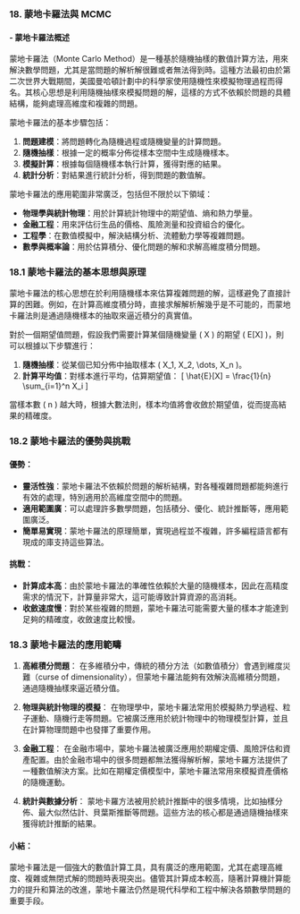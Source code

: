### 18. **蒙地卡羅法與 MCMC**  
#### - 蒙地卡羅法概述

蒙地卡羅法（Monte Carlo Method）是一種基於隨機抽樣的數值計算方法，用來解決數學問題，尤其是當問題的解析解很難或者無法得到時。這種方法最初由於第二次世界大戰期間，美國曼哈頓計劃中的科學家使用隨機性來模擬物理過程而得名。其核心思想是利用隨機抽樣來模擬問題的解，這樣的方式不依賴於問題的具體結構，能夠處理高維度和複雜的問題。

蒙地卡羅法的基本步驟包括：
1. **問題建模**：將問題轉化為隨機過程或隨機變量的計算問題。
2. **隨機抽樣**：根據一定的概率分佈從樣本空間中生成隨機樣本。
3. **模擬計算**：根據每個隨機樣本執行計算，獲得對應的結果。
4. **統計分析**：對結果進行統計分析，得到問題的數值解。

蒙地卡羅法的應用範圍非常廣泛，包括但不限於以下領域：
- **物理學與統計物理**：用於計算統計物理中的期望值、熵和熱力學量。
- **金融工程**：用來評估衍生品的價格、風險測量和投資組合的優化。
- **工程學**：在數值模擬中，解決結構分析、流體動力學等複雜問題。
- **數學與概率論**：用於估算積分、優化問題的解和求解高維度積分問題。

### 18.1 **蒙地卡羅法的基本思想與原理**

蒙地卡羅法的核心思想在於利用隨機樣本來估算複雜問題的解，這樣避免了直接計算的困難。例如，在計算高維度積分時，直接求解解析解幾乎是不可能的，而蒙地卡羅法則是通過隨機樣本的抽取來逼近積分的真實值。

對於一個期望值問題，假設我們需要計算某個隨機變量 \( X \) 的期望 \( E[X] \)，則可以根據以下步驟進行：
1. **隨機抽樣**：從某個已知分佈中抽取樣本 \( X_1, X_2, \dots, X_n \)。
2. **計算平均值**：對樣本進行平均，估算期望值：
   \[
   \hat{E}[X] = \frac{1}{n} \sum_{i=1}^n X_i
   \]

當樣本數 \( n \) 越大時，根據大數法則，樣本均值將會收斂於期望值，從而提高結果的精確度。

### 18.2 **蒙地卡羅法的優勢與挑戰**

#### 優勢：
- **靈活性強**：蒙地卡羅法不依賴於問題的解析結構，對各種複雜問題都能夠進行有效的處理，特別適用於高維度空間中的問題。
- **適用範圍廣**：可以處理許多數學問題，包括積分、優化、統計推斷等，應用範圍廣泛。
- **簡單易實現**：蒙地卡羅法的原理簡單，實現過程並不複雜，許多編程語言都有現成的庫支持這些算法。

#### 挑戰：
- **計算成本高**：由於蒙地卡羅法的準確性依賴於大量的隨機樣本，因此在高精度需求的情況下，計算量非常大，這可能導致計算資源的高消耗。
- **收斂速度慢**：對於某些複雜的問題，蒙地卡羅法可能需要大量的樣本才能達到足夠的精確度，收斂速度比較慢。

### 18.3 **蒙地卡羅法的應用範疇**

1. **高維積分問題**：
   在多維積分中，傳統的積分方法（如數值積分）會遇到維度災難（curse of dimensionality），但蒙地卡羅法能夠有效解決高維積分問題，通過隨機抽樣來逼近積分值。

2. **物理與統計物理的模擬**：
   在物理學中，蒙地卡羅法常用於模擬熱力學過程、粒子運動、隨機行走等問題。它被廣泛應用於統計物理中的物理模型計算，並且在計算物理問題中也發揮了重要作用。

3. **金融工程**：
   在金融市場中，蒙地卡羅法被廣泛應用於期權定價、風險評估和資產配置。由於金融市場中的很多問題都無法獲得解析解，蒙地卡羅方法提供了一種數值解決方案。比如在期權定價模型中，蒙地卡羅法常用來模擬資產價格的隨機運動。

4. **統計與數據分析**：
   蒙地卡羅方法被用於統計推斷中的很多情境，比如抽樣分佈、最大似然估計、貝葉斯推斷等問題。這些方法的核心都是通過隨機抽樣來獲得統計推斷的結果。

#### 小結：
蒙地卡羅法是一個強大的數值計算工具，具有廣泛的應用範圍，尤其在處理高維度、複雜或無閉式解的問題時表現突出。儘管其計算成本較高，隨著計算機計算能力的提升和算法的改進，蒙地卡羅法仍然是現代科學和工程中解決各類數學問題的重要手段。
